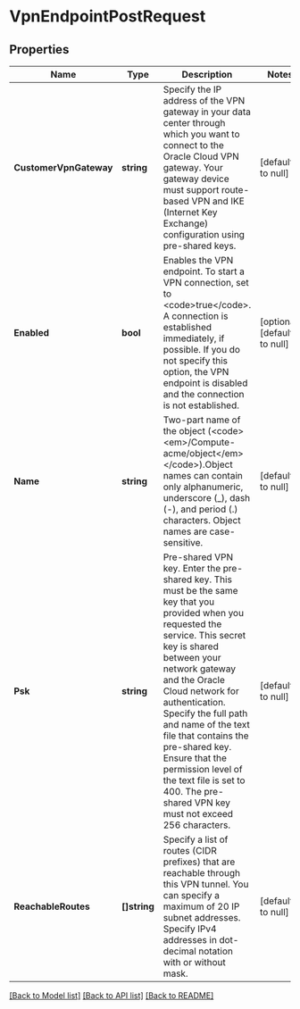 # VpnEndpointPostRequest

## Properties
Name | Type | Description | Notes
------------ | ------------- | ------------- | -------------
**CustomerVpnGateway** | **string** | Specify the IP address of the VPN gateway in your data center through which you want to connect to the Oracle Cloud VPN gateway. Your gateway device must support route-based VPN and IKE (Internet Key Exchange) configuration using pre-shared keys. | [default to null]
**Enabled** | **bool** | Enables the VPN endpoint. To start a VPN connection, set to &lt;code&gt;true&lt;/code&gt;. A connection is established immediately, if possible. If you do not specify this option, the VPN endpoint is disabled and the connection is not established. | [optional] [default to null]
**Name** | **string** | Two-part name of the object (&lt;code&gt;&lt;em&gt;/Compute-acme/object&lt;/em&gt;&lt;/code&gt;).Object names can contain only alphanumeric, underscore (_), dash (-), and period (.) characters. Object names are case-sensitive. | [default to null]
**Psk** | **string** | Pre-shared VPN key. Enter the pre-shared key. This must be the same key that you provided when you requested the service. This secret key is shared between your network gateway and the Oracle Cloud network for authentication. Specify the full path and name of the text file that contains the pre-shared key. Ensure that the permission level of the text file is set to 400. The pre-shared VPN key must not exceed 256 characters. | [default to null]
**ReachableRoutes** | **[]string** | Specify a list of routes (CIDR prefixes) that are reachable through this VPN tunnel. You can specify a maximum of 20 IP subnet addresses. Specify IPv4 addresses in dot-decimal notation with or without mask. | [default to null]

[[Back to Model list]](../README.md#documentation-for-models) [[Back to API list]](../README.md#documentation-for-api-endpoints) [[Back to README]](../README.md)


